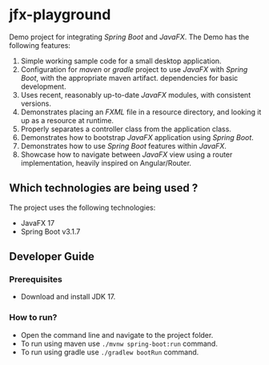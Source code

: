 # jfx-playground

Demo project for integrating _Spring Boot_ and _JavaFX_. The Demo has the following features:

1. Simple working sample code for a small desktop application.
2. Configuration for _maven_ or _gradle_ project to use _JavaFX_ with _Spring Boot_, with the appropriate maven artifact.
   dependencies for basic development.
3. Uses recent, reasonably up-to-date _JavaFX_ modules, with consistent versions.
4. Demonstrates placing an _FXML_ file in a resource directory, and looking it up as a resource at runtime.
5. Properly separates a controller class from the application class.
6. Demonstrates how to bootstrap _JavaFX_ application using _Spring Boot_.
7. Demonstrates how to use _Spring Boot_ features within _JavaFX_.
8. Showcase how to navigate between _JavaFX_ view using a router implementation, heavily inspired on Angular/Router.

## Which technologies are being used ?

The project uses the following technologies:

- JavaFX 17
- Spring Boot v3.1.7

## Developer Guide

### Prerequisites 

- Download and install JDK 17.

### How to run?

- Open the command line and navigate to the project folder.
- To run using maven use `./mvnw spring-boot:run` command.
- To run using gradle use `./gradlew bootRun` command.
